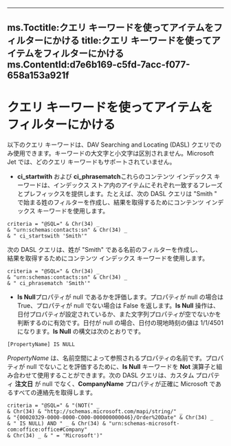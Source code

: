 

---
ms.Toctitle:クエリ キーワードを使ってアイテムをフィルターにかける
title:クエリ キーワードを使ってアイテムをフィルターにかける
ms.ContentId:d7e6b169-c5fd-7acc-f077-658a153a921f
---
# クエリ キーワードを使ってアイテムをフィルターにかける




以下のクエリ キーワードは、DAV Searching and Locating (DASL) クエリでのみ使用できます。キーワードの大文字と小文字は区別されません。Microsoft Jet では、どのクエリ キーワードもサポートされていません。

- **ci_startwith** および **ci_phrasematch**これらのコンテンツ インデックス キーワードは、インデックス ストア内のアイテムにそれぞれ一致するフレーズとプレフィックスを提供します。たとえば、次の DASL クエリは "Smith " で始まる姓のフィルターを作成し、結果を取得するためにコンテンツ インデックス キーワードを使用します。

```sourcecode
criteria = "@SQL=" & Chr(34) _ 
& "urn:schemas:contacts:sn" & Chr(34) _ 
& " ci_startswith 'Smith'"
```
次の DASL クエリは、姓が "Smith" である名前のフィルターを作成し、  
結果を取得するためにコンテンツ インデックス キーワードを使用します。 

```sourcecode
criteria = "@SQL=" & Chr(34) _ 
& "urn:schemas:contacts:sn" & Chr(34) _ 
& " ci_phrasematch 'Smith'"
```

- **Is Null**プロパティが null であるかを評価します。プロパティが null の場合は  True、プロパティが null でない場合は False を返します。**Is Null** 操作は、日付プロパティが設定されているか、また文字列プロパティが空でないかを判断するのに有効です。日付が null の場合、日付の現地時刻の値は 1/1/4501 になります。**Is Null** の構文は次のとおりです。

```sourcecode
[PropertyName] IS NULL
```
*PropertyName* は、名前空間によって参照されるプロパティの名前です。プロパティが null でないことを評価するために、**Is Null** キーワードを **Not** 演算子と組み合わせて使用することができます。次の DASL クエリは、カスタム プロパティ **注文日** が null でなく、**CompanyName** プロパティが正確に Microsoft であるすべての連絡先を取得します。 

```sourcecode
criteria = "@SQL=" & "(NOT(" _ 
& Chr(34) & "http://schemas.microsoft.com/mapi/string/" _ 
& "{00020329-0000-0000-C000-000000000046}/Order%20Date" & Chr(34) _ 
& " IS NULL) AND " _ & Chr(34) & "urn:schemas-microsoft-com:office:office#Company" 
& Chr(34) _ & " = 'Microsoft')"
```








